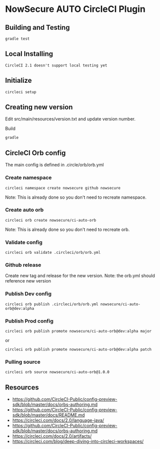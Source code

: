 # NowSecure AUTO CircleCI Plugin

## Building and Testing
```
gradle test
```

## Local Installing
```
CircleCI 2.1 doesn't support local testing yet
```

## Initialize 
```
circleci setup
```

## Creating new version
Edit src/main/resources/version.txt and update version number.

Build 
```
gradle
```

## CircleCI Orb config
The main config is defined in .circle/orb/orb.yml

### Create namespace
```
circleci namespace create nowsecure github nowsecure
```
Note: This is already done so you don't need to recreate namespace.

### Create auto orb
```
circleci orb create nowsecure/ci-auto-orb
```
Note: This is already done so you don't need to recreate orb.

### Validate config
```
circleci orb validate .circleci/orb/orb.yml
```

### Github release
Create new tag and release for the new version. Note: the orb.yml should reference new version 

### Publish Dev config
```
circleci orb publish .circleci/orb/orb.yml nowsecure/ci-auto-orb@dev:alpha
```

### Publish Prod config
```
circleci orb publish promote nowsecure/ci-auto-orb@dev:alpha major
```
or
```
circleci orb publish promote nowsecure/ci-auto-orb@dev:alpha patch
```
### Pulling source
```
circleci orb source nowsecure/ci-auto-orb@1.0.0
```

## Resources
- https://github.com/CircleCI-Public/config-preview-sdk/blob/master/docs/orbs-authoring.md
- https://github.com/CircleCI-Public/config-preview-sdk/blob/master/docs/README.md
- https://circleci.com/docs/2.0/language-java/
- https://github.com/CircleCI-Public/config-preview-sdk/blob/master/docs/orbs-authoring.md
- https://circleci.com/docs/2.0/artifacts/
- https://circleci.com/blog/deep-diving-into-circleci-workspaces/
